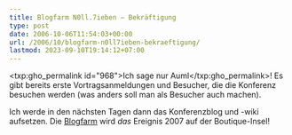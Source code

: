 ```yaml
---
title: Blogfarm N0ll.7ieben – Bekräftigung
type: post
date: 2006-10-06T11:54:03+00:00
url: /2006/10/blogfarm-n0ll7ieben-bekraeftigung/
lastmod: 2023-09-10T19:14:12+07:00
---
```

<txp:gho_permalink id="968">Ich sage nur Auml</txp:gho_permalink>! Es gibt bereits erste Vortragsanmeldungen und Besucher, die die Konferenz besuchen werden (was anders soll man als Besucher auch machen).

Ich werde in den nächsten Tagen dann das Konferenzblog und -wiki aufsetzen. Die [Blogfarm][1] wird _das_ Ereignis 2007 auf der Boutique-Insel!

 [1]: http://blogfarm.de/

